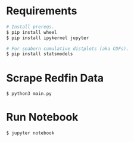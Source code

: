 # Requirements

```bash
# Install prereqs.
$ pip install wheel
$ pip install ipykernel jupyter

# For seaborn cumulative distplots (aka CDFs).
$ pip install statsmodels
```

# Scrape Redfin Data

```
$ python3 main.py
```

# Run Notebook

```
$ jupyter notebook
```
